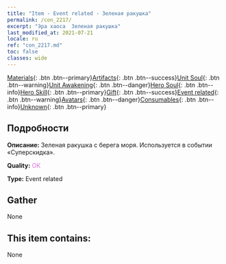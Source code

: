 ```yaml
---
title: "Item - Event related - Зеленая ракушка"
permalink: /con_2217/
excerpt: "Эра хаоса  Зеленая ракушка"
last_modified_at: 2021-07-21
locale: ru
ref: "con_2217.md"
toc: false
classes: wide
---
```

 [Materials](/ItemsRU/){: .btn .btn--primary}[Artifacts](/ItemsRU/Artifacts/){: .btn .btn--success}[Unit Soul](/ItemsRU/UnitSoul/){: .btn .btn--warning}[Unit Awakening](/ItemsRU/UnitAwakening/){: .btn .btn--danger}[Hero Soul](/ItemsRU/HeroSoul/){: .btn .btn--info}[Hero Skill](/ItemsRU/HeroSkill/){: .btn .btn--primary}[Gift](/ItemsRU/Gift/){: .btn .btn--success}[Event related](/ItemsRU/Events/){: .btn .btn--warning}[Avatars](/ItemsRU/Avatars/){: .btn .btn--danger}[Consumables](/ItemsRU/Consumables/){: .btn .btn--info}[Unknown](/ItemsRU/Unknown/){: .btn .btn--primary}

## Подробности
 **Описание:** Зеленая ракушка с берега моря. Используется в событии «Суперскидка».

 **Quality:** <span style="color: #DA70D6">OK</span>

 **Type:** Event related

## Gather

  None

## This item contains:

  None

